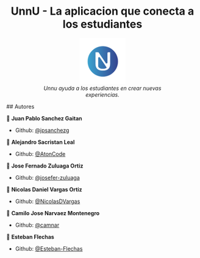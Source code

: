 


<h1 align="center">UnnU - La aplicacion que conecta a los estudiantes</h1>
<p align="center">
   <img src="images/logo.png" alt="unnu-logo" width="120px" height="120px"/>
  <br>
  <i>Unnu ayuda a los estudiantes en crear nuevas
    <br> experiencias.</i>
  <br>
</p>
## Autores

👤 **Juan Pablo Sanchez Gaitan**

- Github: [@jpsanchezg](https://github.com/jpsanchezg)

👤 **Alejandro Sacristan Leal**

- Github: [@AtonCode](https://github.com/AtonCode)

👤 **Jose Fernado Zuluaga Ortiz**

- Github: [@josefer-zuluaga](https://github.com/josefer-zuluaga)

👤 **Nicolas Daniel Vargas Ortiz**

- Github: [@NicolasDVargas](https://github.com/NicolasDVargas)

👤 **Camilo Jose Narvaez Montenegro**

- Github: [@camnar](https://github.com/camnar)

👤 **Esteban Flechas**

- Github: [@Esteban-Flechas](https://github.com/Esteban-Flechas)
